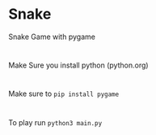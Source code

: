 # Snake
Snake Game with pygame
#
Make Sure you install python (python.org)
#
Make sure to `pip install pygame`
#
To play run `python3 main.py`
